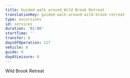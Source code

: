 ```yaml
---
title: Guided walk around Wild Brook Retreat
translationKey: guided-walk-around-wild-brook-retreat
type: excursions
id: services
duration: '02:00'
startTime: ''
transfer: 0
daysOfOperation: 127
vehicle: 0
guide: 0
dayAtLeisure: 0
---
```

Wild Brook Retreat